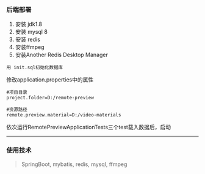 ### 后端部署

1. 安装 jdk1.8
2. 安装 mysql 8
3. 安装 redis
4. 安装ffmpeg
5. 安装Another Redis Desktop Manager

```shell
用 init.sql初始化数据库
```
修改application.properties中的属性
```
#项目目录
project.folder=D:/remote-preview

#资源路径
remote.preview.material=D:/video-materials
```
依次运行RemotePreviewApplicationTests三个test载入数据后，启动

***
### 使用技术
> SpringBoot, mybatis, redis, mysql, ffmpeg

